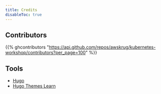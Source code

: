 ```yaml
---
title: Credits
disableToc: true
---
```


## Contributors

{{% ghcontributors "https://api.github.com/repos/awskrug/kubernetes-workshop/contributors?per_page=100" %}}

## Tools

* [Hugo](https://gohugo.io/)
* [Hugo Themes Learn](https://themes.gohugo.io/hugo-theme-learn/)
